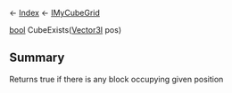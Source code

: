 ← [Index](Api-Index) ← [IMyCubeGrid](VRage.Game.ModAPI.Ingame.IMyCubeGrid)

[bool](System.Boolean) CubeExists([Vector3I](VRageMath.Vector3I) pos)

## Summary

Returns true if there is any block occupying given position

